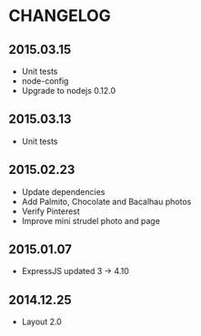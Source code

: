 # CHANGELOG


## 2015.03.15
  * Unit tests
  * node-config
  * Upgrade to nodejs 0.12.0

## 2015.03.13
  * Unit tests

## 2015.02.23
  * Update dependencies
  * Add Palmito, Chocolate and Bacalhau photos
  * Verify Pinterest
  * Improve mini strudel photo and page

## 2015.01.07
  * ExpressJS updated 3 -> 4.10

## 2014.12.25
  * Layout 2.0
